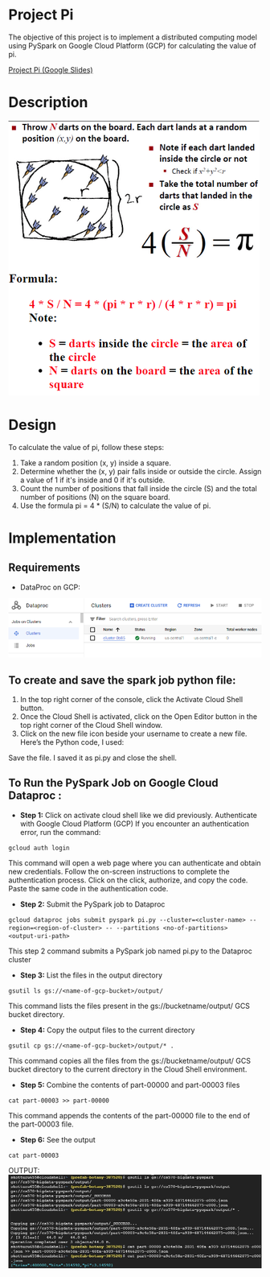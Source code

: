 # Project Pi
The objective of this project is to implement a distributed computing model using PySpark on Google Cloud Platform (GCP) for calculating the value of pi.

 [Project Pi (Google Slides)](https://docs.google.com/presentation/d/1tFK3jWo4Eap3z_REZm50LKX_uZ9Ijcsd/edit?usp=sharing&ouid=100644709684739286941&rtpof=true&sd=true)
 
# Description

![Description](./img/desc.png)

# Design

To calculate the value of pi, follow these steps:
1. Take a random position (x, y) inside a square.
2. Determine whether the (x, y) pair falls inside or outside the circle. Assign a value of 1 if it's inside and 0 if it's outside.
3. Count the number of positions that fall inside the circle (S) and the total number of positions (N) on the square board.
4. Use the formula pi = 4 * (S/N) to calculate the value of pi.


# Implementation

## Requirements

* DataProc on GCP:
<img src="./img/cluster.png" alt="GCP" width="700"/>

## To create and save the spark job python file:
1. In the top right corner of the console, click the Activate Cloud Shell button.
2. Once the Cloud Shell is activated, click on the Open Editor button in the top right
corner of the Cloud Shell window.
3. Click on the new file icon beside your username to create a new file.
Here’s the Python code, I used:

Save the file. I saved it as pi.py and close the shell. 


## To Run the PySpark Job on Google Cloud Dataproc :

* **Step 1:** Click on activate cloud shell like we did previously. Authenticate with Google Cloud Platform (GCP)
If you encounter an authentication error, run the command:
```
gcloud auth login
```
This command will open a web page where you can authenticate and obtain new credentials.
Follow the on-screen instructions to complete the authentication process.
Click on the click, authorize, and copy the code. Paste the same code in the authentication
code.

* **Step 2:** Submit the PySpark job to Dataproc
```
gcloud dataproc jobs submit pyspark pi.py --cluster=<cluster-name> --region=<region-of-cluster> -- --partitions <no-of-partitions>  <output-uri-path>
```
This step 2 command submits a PySpark job named pi.py to the Dataproc cluster

* **Step 3:** List the files in the output directory
```
gsutil ls gs://<name-of-gcp-bucket>/output/
```
This command lists the files present in the gs://bucketname/output/ GCS bucket directory.


* **Step 4:** Copy the output files to the current directory
```
gsutil cp gs://<name-of-gcp-bucket>/output/* .
```
This command copies all the files from the gs://bucketname/output/ GCS bucket directory to the current directory in the Cloud Shell environment.

* **Step 5:** Combine the contents of part-00000 and part-00003 files
```
cat part-00003 >> part-00000
```
This command appends the contents of the part-00000 file to the end of the part-00003 file.

* **Step 6:** See the output
```
cat part-00003
```

OUTPUT:
![Output](./img/output.jpg)


